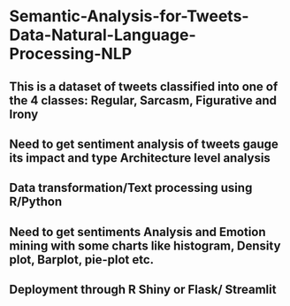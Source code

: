 # Semantic-Analysis-for-Tweets-Data-Natural-Language-Processing-NLP
## This is a dataset of tweets classified into one of the 4 classes: Regular, Sarcasm, Figurative and Irony

## Need to get sentiment analysis of tweets gauge its impact and type Architecture level analysis

## Data transformation/Text processing using R/Python

## Need to get sentiments Analysis and Emotion mining with some charts like histogram, Density plot, Barplot, pie-plot etc.

## Deployment through R Shiny or Flask/ Streamlit
